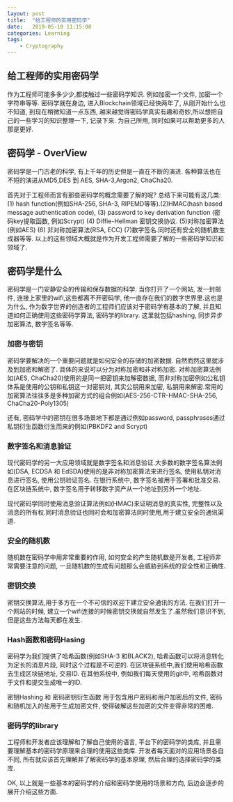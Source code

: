 ```yaml
---
layout: post
title:  "给工程师的实用密码学"
date:   2019-05-10 11:15:00
categories: Learning
tags:
    - Cryptography
---
```

## 给工程师的实用密码学
作为工程师可能多多少少,都接触过一些密码学知识. 例如加密一个文件, 加密一个字符串等等. 密码学就在身边, 进入Blockchain领域已经快两年了, 从刚开始什么也不知道, 到现在稍微知道一点东西, 越来越觉得密码学真实有趣和奇妙,所以想把自己的一些学习的知识整理一下, 记录下来. 为自己所用, 同时如果可以帮助更多的人那是更好.


## 密码学 - OverView
密码学是一门古老的科学, 有上千年的历史但是一直在不断的演进. 各种算法也在不短的演进从MD5,DES 到 AES, SHA-3,Argon2, ChaCha20.

首先对于工程师而言有那些密码学的概念需要了解的呢? 总结下来可能有这几类: (1) hash function(例如SHA-256, SHA-3, RIPEMD等等).(2)HMAC(hash based message authentication code), (3) password to key derivation function (密码key提取函数, 例如Scrypt) (4) Diffie-Hellman 密钥交换协议. (5)对称加密算法(例如AES) (6) 非对称加密算法(RSA, ECC) (7)数字签名.同时还有安全的随机数生成器等等.
以上的这些领域大概就是作为开发工程师需要了解的一些密码学知识和领域了.


## 密码学是什么

密码学是一门安静安全的传输和保存数据的科学. 当你打开了一个网站, 发一封邮件, 连接上家里的wifi,这些都离不开密码学, 他一直存在我们的数字世界里.这也是为什么, 作为数字世界的创造者的工程师们应该对于密码学有基本的了解, 并且知道如何正确使用这些密码学算法, 密码学的library. 这里就包括hashing, 同步异步加密算法, 数字签名等等.

### 加密与密钥

密码学要解决的一个重要问题就是如何安全的存储的加密数据. 自然而然这里就涉及到加密和解密了. 具体的来说可以分为对称加密和非对称加密. 对称加密算法例如(AES, ChaCha20)使用的是同一把密钥来加解密数据, 而非对称加密例如公私钥体系是使用的公钥和私钥这一对密钥对, 其实公钥用来加密, 私钥用来解密.常用的加密算法往往多是多种加密方式的组合例如(AES-256-CTR-HMAC-SHA-256, ChaCha20-Poly1305)

还有, 密码学中的密钥在很多场景地下都是通过例如password, passphrases通过私钥衍生函数衍生而来的例如(PBKDF2 and Scrypt)

### 数字签名和消息验证
现代密码学的另一大应用领域就是数字签名和消息验证.大多数的数字签名算法例如(DSA, ECDSA 和 EdSDA)使用的是非对称加密算法来进行签名, 使用私钥对消息进行签名, 使用公钥验证签名. 在银行系统中, 数字签名被用于签署和批准交易. 在区块链系统中, 数字签名用于转移数字资产从一个地址到另外一个地址.

现代密码学同时使用消息验证算法例如(HMAC)来证明消息的真实性, 完整性以及消息的所有权.同时消息验证也同时会和加密算法同时使用,用于建立安全的通讯渠道.

### 安全的随机数
随机数在密码学中用非常重要的作用, 如何安全的产生随机数是开发者, 工程师非常需要注意的问题, 一旦随机数的生成有问题那么会威胁到系统的安全性和正确性.

### 密钥交换
密钥交换算法,用于多方在一个不可信的欢迎下建立安全通讯的方法. 在我们打开一个网站的时候, 建立一个wifi连接的时候密钥交换就自然发生了.虽然我们意识不到, 但是这些方法每天都在发生. 

### Hash函数和密码Hasing
密码学为我们提供了哈希函数(例如SHA-3 和BLACK2), 哈希函数可以将消息转化为定长的消息片段, 同时这个过程是不可逆的. 在区块链系统中,我们使用哈希函数去生成区块链地址, 交易ID. 在其他系统中, 例如我们每天使用的git中, 哈希函数对于文件和提交生成唯一的ID.

密钥Hashing 和 密码密钥衍生函数 用于包含用户密码和用户加密后的文件, 密码和随机加入的盐用于生成加密文件, 使得破解这些加密的文件变得非常的困难. 

### 密码学的library
工程师和开发者应该理解和了解自己使用的语言, 平台下的密码学的类库, 并且需要理解基本的密码学原理来合理的使用这些类库. 开发者每天面对的应用场景各自不同, 所有就应该首先理解并了解密码学的基本原理, 然后合理的选择密码学的类库.


OK, 以上就是一些基本的密码学的介绍和密码学使用的场景和方向, 后边会逐步的展开介绍这些方面.

